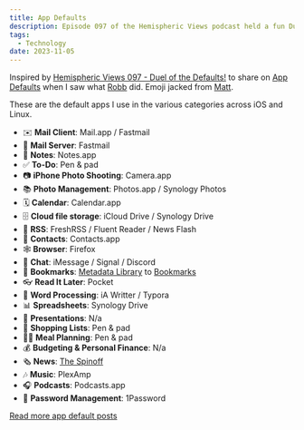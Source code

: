 ```yaml
---
title: App Defaults
description: Episode 097 of the Hemispheric Views podcast held a fun Duel of the Defaults! competition. Here’s my list.
tags:
  - Technology
date: 2023-11-05
---
```


Inspired by [Hemispheric Views 097 - Duel of the Defaults!](https://listen.hemisphericviews.com/097) to share on [App Defaults](https://defaults.rknight.me/) when I saw what [Robb](https://rknight.me/app-defaults/) did. Emoji jacked from [Matt](https://matt.routleynet.org/2023/11/04/duel-of-the.html).

These are the default apps I use in the various categories across iOS and Linux.

- ✉️ **Mail Client**: Mail.app / Fastmail
- 📨 **Mail Server**: Fastmail
- 📝 **Notes**: Notes.app
- ✅ **To-Do**: Pen & pad
- 📷 **iPhone Photo Shooting**: Camera.app
- 📚 **Photo Management**: Photos.app / Synology Photos
- 🗓️ **Calendar**: Calendar.app
- 🗄️ **Cloud file storage**: iCloud Drive / Synology Drive
- 📰 **RSS**: FreshRSS / Fluent Reader / News Flash
- 📇 **Contacts**: Contacts.app
- 🕸️ **Browser**: Firefox
- 💬 **Chat**: iMessage / Signal / Discord
- 🔖 **Bookmarks**: [Metadata Library](https://github.com/flamedfury/metadata-library/blob/main/.github/workflows/bookmark.yml) to [Bookmarks](/bookmarks/)
- 👓 **Read It Later**: Pocket
- 📜 **Word Processing**: iA Writter / Typora
- 📊 **Spreadsheets**: Synology Drive
- 🛝 **Presentations**: N/a
- 🛒 **Shopping Lists**: Pen & pad
- 🧑‍🍳 **Meal Planning**: Pen & pad
- 💰 **Budgeting & Personal Finance**: N/a
- 🗞️ **News**: [The Spinoff](https://thespinoff.co.nz/)
- 🎶 **Music**: PlexAmp
- 🎧 **Podcasts**: Podcasts.app
- 🔐 **Password Management**: 1Password

[Read more app default posts](https://defaults.rknight.me/)